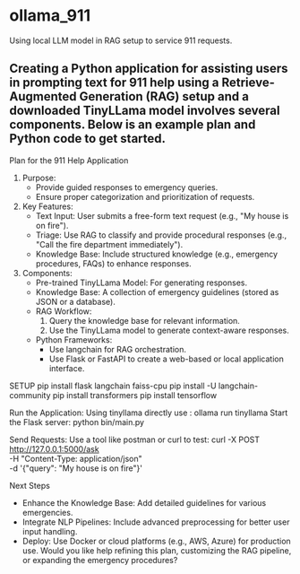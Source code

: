 # ollama_911
Using local LLM model in RAG setup to service 911 requests.

Creating a Python application for assisting users in prompting text for 911 help using a Retrieve-Augmented Generation (RAG) setup and a downloaded TinyLLama model involves several components. Below is an example plan and Python code to get started.
-------------------------------
Plan for the 911 Help Application
1. Purpose:
   * Provide guided responses to emergency queries.
   * Ensure proper categorization and prioritization of requests.
2. Key Features:
   * Text Input: User submits a free-form text request (e.g., "My house is on fire").
   * Triage: Use RAG to classify and provide procedural responses (e.g., "Call the fire department immediately").
   * Knowledge Base: Include structured knowledge (e.g., emergency procedures, FAQs) to enhance responses.
3. Components:
   * Pre-trained TinyLLama Model: For generating responses.
   * Knowledge Base: A collection of emergency guidelines (stored as JSON or a database).
   * RAG Workflow:
      1. Query the knowledge base for relevant information.
      2. Use the TinyLLama model to generate context-aware responses.
   * Python Frameworks:
      * Use langchain for RAG orchestration.
      * Use Flask or FastAPI to create a web-based or local application interface.


SETUP
   pip install flask langchain faiss-cpu 
   pip install -U langchain-community
   pip install transformers
   pip install tensorflow

Run the Application:
   Using tinyllama directly use : ollama run tinyllama
   Start the Flask server:
   python bin/main.py

Send Requests:
   Use a tool like postman or curl to test:
   curl -X POST http://127.0.0.1:5000/ask \
     -H "Content-Type: application/json" \
     -d '{"query": "My house is on fire"}'

Next Steps
   * Enhance the Knowledge Base: Add detailed guidelines for various emergencies.
   * Integrate NLP Pipelines: Include advanced preprocessing for better user input handling.
   * Deploy: Use Docker or cloud platforms (e.g., AWS, Azure) for production use.
Would you like help refining this plan, customizing the RAG pipeline, or expanding the emergency procedures?